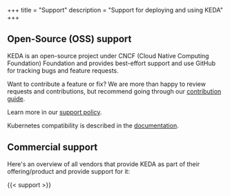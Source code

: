 +++
title = "Support"
description = "Support for deploying and using KEDA"
+++

## Open-Source (OSS) support
KEDA is an open-source project under CNCF (Cloud Native Computing Foundation) Foundation and provides best-effort support and use GitHub for tracking bugs and feature requests.

Want to contribute a feature or fix? We are more than happy to review requests and contributions, but recommend going through our [contribution guide](https://github.com/kedacore/keda/blob/main/CONTRIBUTING.md).

Learn more in our [support policy](https://github.com/kedacore/governance/blob/main/SUPPORT.md).

Kubernetes compatibility is described in the [documentation](https://keda.sh/docs/latest/operate/cluster/#kubernetes-compatibility).

## Commercial support
Here's an overview of all vendors that provide KEDA as part of their offering/product and provide support for it: 

{{< support >}}
